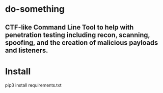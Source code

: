 # do-something
CTF-like Command Line Tool to help with penetration testing including recon, scanning, spoofing, and the creation of malicious payloads and listeners.
---
# Install
pip3 install requirements.txt
